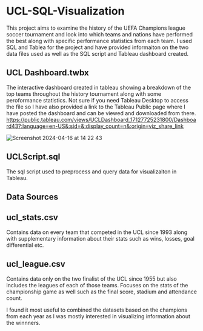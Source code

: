 # UCL-SQL-Visualization
This project aims to examine the history of the UEFA Champions league soccer tournament and look into which teams and nations have performed the best along with specific performance statistics from each team. I used SQL and Tablea for the project and have provided informaiton on the two data files used as well as the SQL script and Tableau dashboard created.

## UCL Dashboard.twbx
The interactive dashboard created in tableau showing a breakdown of the top teams throughout the history tournament along with some peroformance statistics. Not sure if you need Tableau Desktop to access the file so I have also provided a link to the Tableau Public page where I have posted the dashboard and can be viewed and downloaded from there.
https://public.tableau.com/views/UCLDashboard_17127725231800/Dashboard43?:language=en-US&:sid=&:display_count=n&:origin=viz_share_link

![Screenshot 2024-04-16 at 14 22 43](https://github.com/Kevin-Trivino/UCL-History-Analysis/assets/94009796/cdd27b0f-d852-4104-8b65-9d1743c6e657)


## UCLScript.sql
The sql script used to preprocess and query data for visualizaiton in Tableau.


## Data Sources
## ucl_stats.csv 
Contains data on every team that competed in the UCL since 1993 along with supplementary information about their stats such as wins, losses, goal differential etc.

## ucl_league.csv
Contains data only on the two finalist of the UCL since 1955 but also includes the leagues of each of those teams. Focuses on the stats of the championship game as well such as the final score, stadium and attendance count. 

I found it most useful to combined the datasets based on the champions from each year as I was mostly interested in visualizing information about the winnners. 




